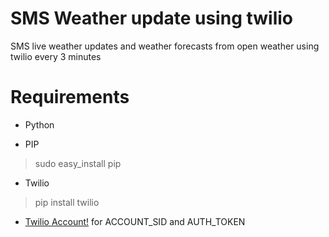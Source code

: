 # SMS Weather update using twilio
SMS live weather updates and weather forecasts from open weather using twilio every 3 minutes

# Requirements

- Python

- PIP

 > sudo easy_install pip

- Twilio

 > pip install twilio

- [Twilio Account!](https://www.twilio.com) for ACCOUNT_SID and AUTH_TOKEN 


